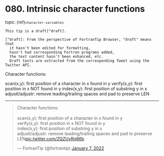 # <span class='text-muted'>080.</span> Intrinsic character functions

<span style='font-size: small;' class='text-muted'>topic: {ref}`character-variables`</span>

```{note}
This tip is a draft[^draft].

[^draft]: From the perspective of FortranTip Browser, "draft" means that
  it hasn't been edited for formatting,
  hasn't had corresponding Fortran programs added,
  the text content hasn't been enhanced, etc.
  Draft texts are extracted from the corresponding Tweet using the Twitter API.
```

Character functions:

scan(x,y): first position of a character in x found in y
verify(x,y): first position in x NOT found in y
index(x,y): first position of substring y in x
adjustl/adjustr: remove leading/trailing spaces and pad to preserve LEN


---

<blockquote class="twitter-tweet"><p lang="en" dir="ltr">Character functions:<br><br>scan(x,y): first position of a character in x found in y<br>verify(x,y): first position in x NOT found in y<br>index(x,y): first position of substring y in x<br>adjustl/adjustr: remove leading/trailing spaces and pad to preserve LEN<a href="https://t.co/ZQZUyRq86b">pic.twitter.com/ZQZUyRq86b</a></p>&mdash; FortranTip (@fortrantip) <a href="https://twitter.com/fortrantip/status/1479391930744283144?ref_src=twsrc%5Etfw">January 7, 2022</a></blockquote><script async src="https://platform.twitter.com/widgets.js" charset="utf-8"></script>